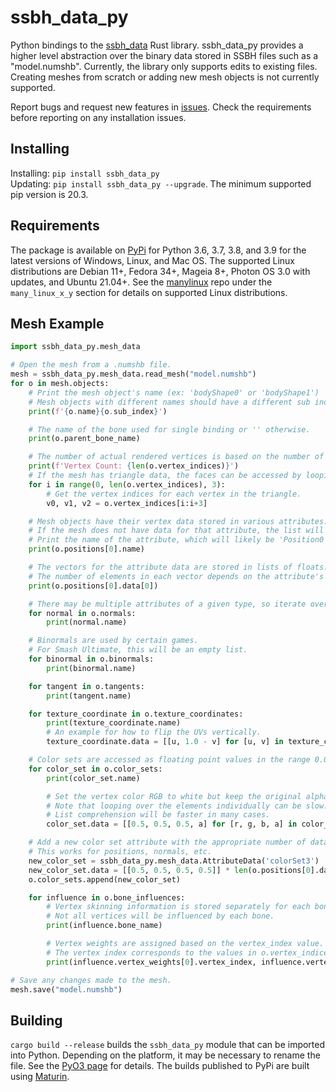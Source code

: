 # ssbh_data_py
Python bindings to the [ssbh_data](https://github.com/ultimate-research/ssbh_lib) Rust library. ssbh_data_py provides a higher level abstraction over 
the binary data stored in SSBH files such as a "model.numshb". Currently, the library only supports edits to existing files. Creating meshes from scratch or adding new mesh objects is not currently supported.

Report bugs and request new features in [issues](https://github.com/ScanMountGoat/ssbh_data_py/issues). Check the requirements before reporting on any installation issues.

## Installing
Installing: `pip install ssbh_data_py`  
Updating: `pip install ssbh_data_py --upgrade`.
The minimum supported pip version is 20.3. 

## Requirements
The package is available on [PyPi](https://pypi.org/project/ssbh_data_py/) for Python 3.6, 3.7, 3.8, and 3.9 for the latest versions of Windows, Linux, and Mac OS. The supported Linux distributions are Debian 11+, Fedora 34+, Mageia 8+, Photon OS 3.0 with updates, and Ubuntu 21.04+. See the [manylinux](https://github.com/pypa/manylinux) repo under the `many_linux_x_y` section for details on supported Linux distributions.

## Mesh Example
```python
import ssbh_data_py.mesh_data

# Open the mesh from a .numshb file.
mesh = ssbh_data_py.mesh_data.read_mesh("model.numshb")
for o in mesh.objects:
    # Print the mesh object's name (ex: 'bodyShape0' or 'bodyShape1')
    # Mesh objects with different names should have a different sub index.
    print(f'{o.name}{o.sub_index}')

    # The name of the bone used for single binding or '' otherwise.
    print(o.parent_bone_name)

    # The number of actual rendered vertices is based on the number of vertex indices.
    print(f'Vertex Count: {len(o.vertex_indices)}')
    # If the mesh has triangle data, the faces can be accessed by looping over the indices.
    for i in range(0, len(o.vertex_indices), 3):
        # Get the vertex indices for each vertex in the triangle.
        v0, v1, v2 = o.vertex_indices[i:i+3]

    # Mesh objects have their vertex data stored in various attributes.
    # If the mesh does not have data for that attribute, the list will be blank. 
    # Print the name of the attribute, which will likely be 'Position0' in this case.
    print(o.positions[0].name)

    # The vectors for the attribute data are stored in lists of floats. 
    # The number of elements in each vector depends on the attribute's data type.
    print(o.positions[0].data[0])

    # There may be multiple attributes of a given type, so iterate over all of them.
    for normal in o.normals:
        print(normal.name)

    # Binormals are used by certain games.
    # For Smash Ultimate, this will be an empty list.
    for binormal in o.binormals:
        print(binormal.name)

    for tangent in o.tangents:
        print(tangent.name)

    for texture_coordinate in o.texture_coordinates:
        print(texture_coordinate.name)
        # An example for how to flip the UVs vertically.
        texture_coordinate.data = [[u, 1.0 - v] for [u, v] in texture_coordinate.data]

    # Color sets are accessed as floating point values in the range 0.0 (black) to 0.5 (white).
    for color_set in o.color_sets:
        print(color_set.name)

        # Set the vertex color RGB to white but keep the original alpha.
        # Note that looping over the elements individually can be slow.
        # List comprehension will be faster in many cases.
        color_set.data = [[0.5, 0.5, 0.5, a] for [r, g, b, a] in color_set.data]

    # Add a new color set attribute with the appropriate number of data elements.
    # This works for positions, normals, etc. 
    new_color_set = ssbh_data_py.mesh_data.AttributeData('colorSet3')
    new_color_set.data = [[0.5, 0.5, 0.5, 0.5]] * len(o.positions[0].data)
    o.color_sets.append(new_color_set)

    for influence in o.bone_influences:
        # Vertex skinning information is stored separately for each bone.
        # Not all vertices will be influenced by each bone.
        print(influence.bone_name)

        # Vertex weights are assigned based on the vertex_index value.
        # The vertex index corresponds to the values in o.vertex_indices.
        print(influence.vertex_weights[0].vertex_index, influence.vertex_weights[0].vertex_weight)

# Save any changes made to the mesh.
mesh.save("model.numshb")
```

## Building
`cargo build --release` builds the `ssbh_data_py` module that can be imported into Python. Depending on the platform, it may be necessary to rename the file. See the [PyO3 page](https://github.com/PyO3/pyo3) for details. The builds published to PyPi are built using [Maturin](https://github.com/PyO3/maturin).
